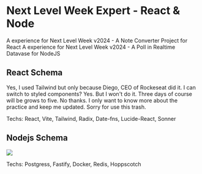 # Next Level Week Expert - React & Node
A experience for Next Level Week v2024 - A Note Converter Project for React
A experience for Next Level Week v2024 - A Poll in Realtime Datavase for NodeJS

## React Schema

Yes, I used Tailwind but only because Diego, CEO of Rockeseat did it.
I can switch to styled components? Yes. But I won't do it.
Three days of course will be grows to five. No thanks.
I only want to know more about the practice and keep me
updated. Sorry for use this trash.

Techs: React, Vite, Tailwind, Radix, Date-fns, Lucide-React, Sonner

## Nodejs Schema

![](https://pbs.twimg.com/media/GFn1ab7W8AAb7Qj?format=png&name=900x900)

Techs: Postgress, Fastify, Docker, Redis, Hoppscotch